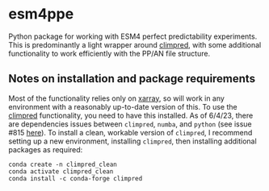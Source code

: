 # esm4ppe
Python package for working with ESM4 perfect predictability experiments. This is predominantly a light wrapper around [climpred](https://climpred.readthedocs.io/en/stable/), with some additional functionality to work efficiently with the PP/AN file structure.

## Notes on installation and package requirements
Most of the functionality relies only on [xarray](https://docs.xarray.dev/en/stable/), so will work in any environment with a reasonably up-to-date version of this. To use the [climpred](https://climpred.readthedocs.io/en/stable/) functionality, you need to have this installed. As of 6/4/23, there are dependencies issues between `climpred`, `numba`, and `python` (see issue #815 [here](https://github.com/pangeo-data/climpred/issues/815)).  To install a clean, workable version of `climpred`, I recommend setting up a new environment, installing `climpred`, then installing additional packages as required:
```
conda create -n climpred_clean
conda activate climpred_clean
conda install -c conda-forge climpred
```